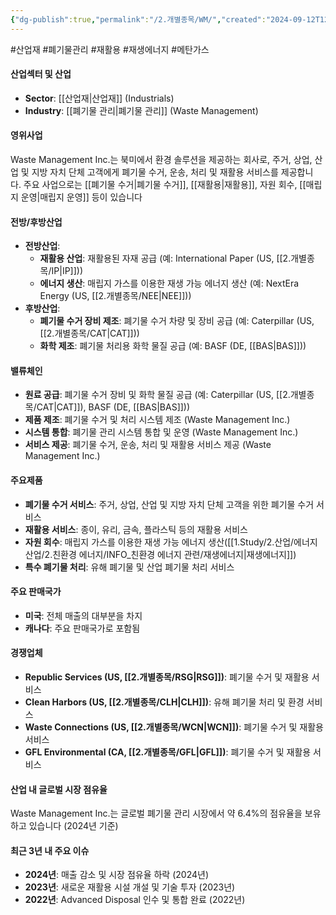 ```yaml
---
{"dg-publish":true,"permalink":"/2.개별종목/WM/","created":"2024-09-12T12:08:21.805+09:00","updated":"2025-07-29T21:37:05.389+09:00"}
---
```


#산업재 #폐기물관리 #재활용 #재생에너지 #메탄가스


#### 산업섹터 및 산업

- **Sector**: [[산업재\|산업재]] (Industrials)
- **Industry**: [[폐기물 관리\|폐기물 관리]] (Waste Management)

#### 영위사업

Waste Management Inc.는 북미에서 환경 솔루션을 제공하는 회사로, 주거, 상업, 산업 및 지방 자치 단체 고객에게 폐기물 수거, 운송, 처리 및 재활용 서비스를 제공합니다. 주요 사업으로는 [[폐기물 수거\|폐기물 수거]], [[재활용\|재활용]], 자원 회수, [[매립지 운영\|매립지 운영]] 등이 있습니다

#### 전방/후방산업

- **전방산업**:
    - **재활용 산업**: 재활용된 자재 공급 (예: International Paper (US, [[2.개별종목/IP\|IP]]))
    - **에너지 생산**: 매립지 가스를 이용한 재생 가능 에너지 생산 (예: NextEra Energy (US, [[2.개별종목/NEE\|NEE]]))
- **후방산업**:
    - **폐기물 수거 장비 제조**: 폐기물 수거 차량 및 장비 공급 (예: Caterpillar (US, [[2.개별종목/CAT\|CAT]]))
    - **화학 제조**: 폐기물 처리용 화학 물질 공급 (예: BASF (DE, [[BAS\|BAS]]))

#### 밸류체인

- **원료 공급**: 폐기물 수거 장비 및 화학 물질 공급 (예: Caterpillar (US, [[2.개별종목/CAT\|CAT]]), BASF (DE, [[BAS\|BAS]]))
- **제품 제조**: 폐기물 수거 및 처리 시스템 제조 (Waste Management Inc.)
- **시스템 통합**: 폐기물 관리 시스템 통합 및 운영 (Waste Management Inc.)
- **서비스 제공**: 폐기물 수거, 운송, 처리 및 재활용 서비스 제공 (Waste Management Inc.)

#### 주요제품

- **폐기물 수거 서비스**: 주거, 상업, 산업 및 지방 자치 단체 고객을 위한 폐기물 수거 서비스
- **재활용 서비스**: 종이, 유리, 금속, 플라스틱 등의 재활용 서비스
- **자원 회수**: 매립지 가스를 이용한 재생 가능 에너지 생산([[1.Study/2.산업/에너지 산업/2.친환경 에너지/INFO_친환경 에너지 관련/재생에너지\|재생에너지]])
- **특수 폐기물 처리**: 유해 폐기물 및 산업 폐기물 처리 서비스

#### 주요 판매국가

- **미국**: 전체 매출의 대부분을 차지
- **캐나다**: 주요 판매국가로 포함됨

#### 경쟁업체

- **Republic Services (US, [[2.개별종목/RSG\|RSG]])**: 폐기물 수거 및 재활용 서비스
- **Clean Harbors (US, [[2.개별종목/CLH\|CLH]])**: 유해 폐기물 처리 및 환경 서비스
- **Waste Connections (US, [[2.개별종목/WCN\|WCN]])**: 폐기물 수거 및 재활용 서비스
- **GFL Environmental (CA, [[2.개별종목/GFL\|GFL]])**: 폐기물 수거 및 재활용 서비스

#### 산업 내 글로벌 시장 점유율

Waste Management Inc.는 글로벌 폐기물 관리 시장에서 약 6.4%의 점유율을 보유하고 있습니다 (2024년 기준)

#### 최근 3년 내 주요 이슈

- **2024년**: 매출 감소 및 시장 점유율 하락 (2024년)
- **2023년**: 새로운 재활용 시설 개설 및 기술 투자 (2023년)
- **2022년**: Advanced Disposal 인수 및 통합 완료 (2022년)